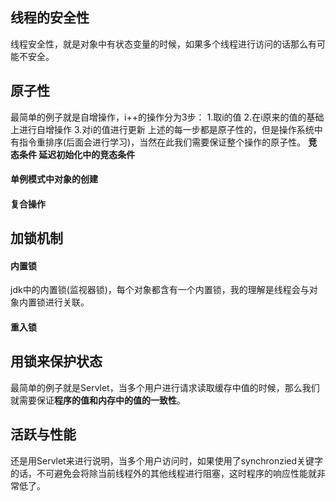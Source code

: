 ## 线程的安全性
线程安全性，就是对象中有状态变量的时候，如果多个线程进行访问的话那么有可能不安全。
## 原子性
最简单的例子就是自增操作，i++的操作分为3步：
1.取i的值
2.在i原来的值的基础上进行自增操作
3.对i的值进行更新
上述的每一步都是原子性的，但是操作系统中有指令重排序(后面会进行学习)，当然在此我们需要保证整个操作的原子性。
**竞态条件 延迟初始化中的竞态条件**
#### 单例模式中对象的创建
#### 复合操作
## 加锁机制
#### 内置锁
jdk中的内置锁(监视器锁)，每个对象都含有一个内置锁，我的理解是线程会与对象内置锁进行关联。
#### 重入锁
## 用锁来保护状态
最简单的例子就是Servlet，当多个用户进行请求读取缓存中值的时候，那么我们就需要保证**程序的值和内存中的值的一致性**。
## 活跃与性能
还是用Servlet来进行说明，当多个用户访问时，如果使用了synchronzied关键字的话，不可避免会将除当前线程外的其他线程进行阻塞，这时程序的响应性能就非常低了。